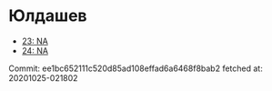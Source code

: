 # Юлдашев
- [23: NA](23.md)
- [24: NA](24.md)

Commit: ee1bc652111c520d85ad108effad6a6468f8bab2
 fetched at: 20201025-021802
